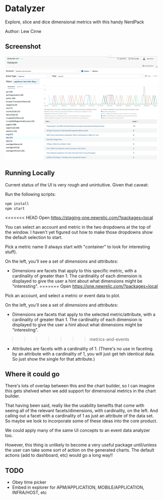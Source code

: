# Datalyzer

Explore, slice and dice dimensional metrics with this handy NerdPack

Author: Lew Cirne

## Screenshot
![screenshot](./screenshots/screenshot.png)

## Running Locally

Current status of the UI is very rough and unintuitive. Given that caveat:

Run the following scripts:

```
npm install
npm start
```

<<<<<<< HEAD
Open https://staging-one.newrelic.com/?packages=local

You can select an account and metric in the two dropdowns at the top of the window. I haven't
yet figured out how to make those dropdowns show the default selection to start.

Pick a metric name (I always start with "container" to look for interesting stuff).

On the left, you'll see a set of _dimensions_ and _attributes_:
- Dimensions are facets that apply to this specific metric, with a cardinality of greater than 1.  The cardinality of each dimension is displayed to give the user a hint about what dimensions might be "interesting".
=======
Open https://one.newrelic.com/?packages=local

Pick an account, and select a metric or event data to plot.

On the left, you'll see a set of _dimensions_ and _attributes_:
- Dimensions are facets that apply to the selected metric/attribute, with a cardinality of greater than 1.  The cardinality of each dimension is displayed to give the user a hint about what dimensions might be "interesting".
>>>>>>> metrics-and-events
- Attributes are facets with a cardinality of 1. (There's no use in faceting by an attribute
with a cardinality of 1, you will just get teh identical data. So just show the single for that attribute.)

## Where it could go
There's lots of overlap between this and the chart builder, so I can imagine this gets shelved when 
we add support for dimensional metrics in the chart builder.

That having been said, really like the usability beneifts that come with seeing all of
the relevant  facets/dimensions, with cardinality, on the left. And calling out 
a facet with a cardinality of 1 as just an attribute of the data set.  So maybe
we look to incorporate some of these ideas into the core product.

We could apply many of the same UI concepts to an event data analyzer too.

However, this thing is unlikely to become a very useful package until/unless the user can 
take some sort of action on the generated charts. The default actions (add to dashboard, etc)
would go a long way!!

## TODO
- Obey time picker
- Embed in explorer for APM/APPLICATION, MOBILE/APPLICATION, INFRA/HOST, etc

